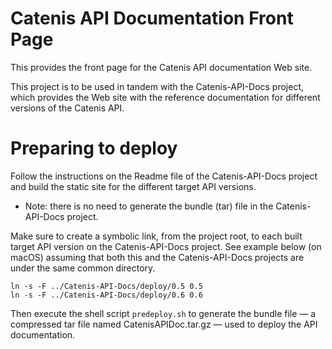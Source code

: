 # Catenis API Documentation Front Page

This provides the front page for the Catenis API documentation Web site.

This project is to be used in tandem with the Catenis-API-Docs project, which provides the Web site with the reference
documentation for different versions of the Catenis API.

# Preparing to deploy

Follow the instructions on the Readme file of the Catenis-API-Docs project and build the static site for the different
target API versions.

- Note: there is no need to generate the bundle (tar) file in the Catenis-API-Docs project.

Make sure to create a symbolic link, from the project root, to each built target API version on the Catenis-API-Docs
project. See example below (on macOS) assuming that both this and the Catenis-API-Docs projects are under the same
common directory.

```shell
ln -s -F ../Catenis-API-Docs/deploy/0.5 0.5
ln -s -F ../Catenis-API-Docs/deploy/0.6 0.6
```

Then execute the shell script `predeploy.sh` to generate the bundle file  — a compressed tar file named CatenisAPIDoc.tar.gz —
used to deploy the API documentation.

